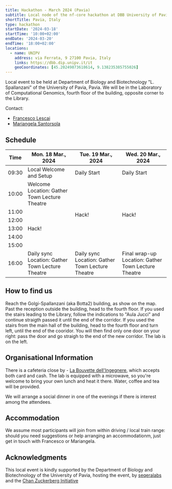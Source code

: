 ```yaml
---
title: Hackathon - March 2024 (Pavia)
subtitle: Local node of the nf-core hackathon at DBB University of Pavia, Pavia.
shortTitle: Pavia, Italy
type: hackathon
startDate: '2024-03-18'
startTime: '10:00+02:00'
endDate: '2024-03-20'
endTime: '18:00+02:00'
locations:
  - name: UNIPV
    address: via Ferrata, 9 27100 Pavia, Italy
    links: https://dbb.dip.unipv.it/it
    geoCoordinates: [45.20249873618614, 9.138235385755026]
---
```


Local event to be held at Department of Biology and Biotechnology "L. Spallanzani" of the University of Pavia, Pavia. We will be in the Laboratory of Computational Genomics, fourth floor of the building, opposite corner to the Library.

Contact:

- [<i class="fab fa-slack"></i> Francesco Lescai](https://nfcore.slack.com/team/UT486V1V1)
- [<i class="fab fa-slack"></i> Mariangela Santorsola](https://nfcore.slack.com/team/U04501R6BLL)

## Schedule

<div class="table-responsive">
    <table class="table table-hover table-sm table-bordered">
        <thead>
            <tr>
                <th>Time</th>
                <th>Mon. 18 Mar., 2024</th>
                <th>Tue. 19 Mar., 2024</th>
                <th>Wed. 20 Mar., 2024</th>
            </tr>
            </thead>
            <tbody>
            <tr>
                <td data-timestamp="1710750600000" data-timeformat="HH:mm z">09:30</td>
                <td background-color:navy; rowspan="1">Local Welcome and Setup</td>
                <td background-color:navy; rowspan="1">Daily Start</td>
                <td background-color:navy; rowspan="1">Daily Start</td>
            </tr>
                <td data-timestamp="1710752400000" data-timeformat="HH:mm z">10:00</td>
                <td>Welcome<br>Location: Gather Town Lecture Theatre</td>
                <td rowspan="6">Hack!</td>
                <td rowspan="6">Hack!</td>
            </tr>
            <tr>
                <td data-timestamp="171075600" data-timeformat="HH:mm z">11:00</td>
                <td rowspan="5">Hack!</td>
            </tr>
            <tr>
                <td data-timestamp="1710759600" data-timeformat="HH:mm z">12:00</td>
            </tr>
            <tr>
                <td data-timestamp="1710763200" data-timeformat="HH:mm z">13:00</td>
            </tr>
            <tr>
                <td data-timestamp="1710766800" data-timeformat="HH:mm z">14:00</td>
            </tr>
            <tr>
                <td data-timestamp="1710770400" data-timeformat="HH:mm z">15:00</td>
            </tr>
            <tr>
                <td data-timestamp="1710774000"  data-timeformat="HH:mm z">16:00</td>
                <td>Daily sync<br>Location: Gather Town Lecture Theatre</td>
                <td>Daily sync<br>Location: Gather Town Lecture Theatre</td>
                <td>Final wrap-up<br>Location: Gather Town Lecture Theatre</td>
            </tr>
        </tbody>
    </table>
</div>

## How to find us

Reach the Golgi-Spallanzani (aka Botta2) building, as show on the map. Past the reception outside the building, head to the fourth floor. If you used the stairs leading to the Library, follow the indications to "Aula Jucci" and continue straigth passed it until the end of the corridor.
If you used the stairs from the main hall of the building, head to the fourth floor and turn left, until the end of the cooridor.
You will then find only one door on your right: pass the door and go straigh to the end of the new corridor. The lab is on the left.

## Organisational Information

There is a cafeteria close by - [La Bouvette dell'Ingegnere](https://www.instagram.com/labouvetteunipv/), which accepts both card and cash.
The lab is equipped with a microwave, so you're welcome to bring your own lunch and heat it there.
Water, coffee and tea will be provided.

We will arrange a social dinner in one of the evenings if there is interest among the attendees.

## Accommodation

We assume most participants will join from within driving / local train range: should you need suggestions or help arranging an accommodationm, just get in touch with Francesco or Mariangela.

## Acknowledgments

This local event is kindly supported by the Department of Biology and Biotechnology of the University of Pavia, hosting the event, by [seqeralabs](https://seqera.io) and the [Chan Zuckerberg Initiative](https://chanzuckerberg.com)
